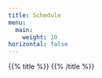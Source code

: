 ```yaml
---
title: Schedule
menu:
  main:
    weight: 10
horizontal: false
---
```

{{% title %}}
{{% /title %}}
